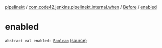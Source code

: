 [pipelinekt](../../index.md) / [com.code42.jenkins.pipelinekt.internal.when](../index.md) / [Before](index.md) / [enabled](./enabled.md)

# enabled

`abstract val enabled: `[`Boolean`](https://kotlinlang.org/api/latest/jvm/stdlib/kotlin/-boolean/index.html) [(source)](https://github.com/code42/pipelinekt/tree/master/internal/src/main/kotlin/com/code42/jenkins/pipelinekt/internal/when/Before.kt#L7)